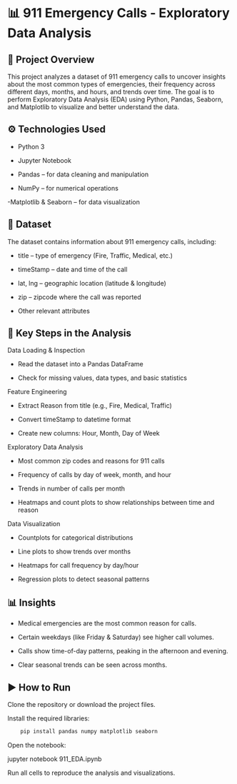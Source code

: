 # 📊 911 Emergency Calls - Exploratory Data Analysis
## 📌 Project Overview

This project analyzes a dataset of 911 emergency calls to uncover insights about the most common types of emergencies, their frequency across different days, months, and hours, and trends over time. The goal is to perform Exploratory Data Analysis (EDA) using Python, Pandas, Seaborn, and Matplotlib to visualize and better understand the data.

## ⚙️ Technologies Used

- Python 3

- Jupyter Notebook

- Pandas – for data cleaning and manipulation

- NumPy – for numerical operations

-Matplotlib & Seaborn – for data visualization

## 📂 Dataset

The dataset contains information about 911 emergency calls, including:

- title – type of emergency (Fire, Traffic, Medical, etc.)

- timeStamp – date and time of the call

- lat, lng – geographic location (latitude & longitude)

- zip – zipcode where the call was reported

- Other relevant attributes

## 🔑 Key Steps in the Analysis

Data Loading & Inspection

- Read the dataset into a Pandas DataFrame

- Check for missing values, data types, and basic statistics

Feature Engineering

- Extract Reason from title (e.g., Fire, Medical, Traffic)

- Convert timeStamp to datetime format

- Create new columns: Hour, Month, Day of Week

Exploratory Data Analysis

- Most common zip codes and reasons for 911 calls

- Frequency of calls by day of week, month, and hour

- Trends in number of calls per month

- Heatmaps and count plots to show relationships between time and reason

Data Visualization

- Countplots for categorical distributions

- Line plots to show trends over months

- Heatmaps for call frequency by day/hour

- Regression plots to detect seasonal patterns

 ## 📊 Insights

- Medical emergencies are the most common reason for calls.

- Certain weekdays (like Friday & Saturday) see higher call volumes.

- Calls show time-of-day patterns, peaking in the afternoon and evening.

- Clear seasonal trends can be seen across months.

## ▶️ How to Run

Clone the repository or download the project files.

Install the required libraries:
```sh
    pip install pandas numpy matplotlib seaborn 
 ```

Open the notebook:

jupyter notebook 911_EDA.ipynb


Run all cells to reproduce the analysis and visualizations.
